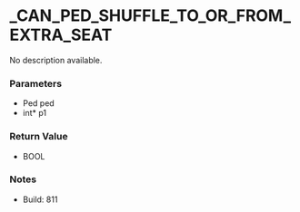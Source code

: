 # _CAN_PED_SHUFFLE_TO_OR_FROM_EXTRA_SEAT

No description available.

### Parameters
* Ped ped
* int* p1

### Return Value
* BOOL

### Notes
* Build: 811

